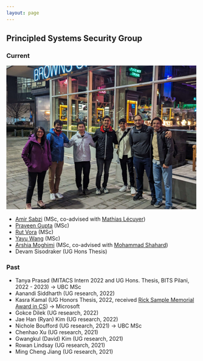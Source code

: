 ```yaml
---
layout: page
---
```


## Principled Systems Security Group

### Current
<span class="image object">
<img src="imgs/group2023.jpg" class="wrap align-center" width=500>
</span>


- [Amir Sabzi](https://amir-sabzi.github.io/) (MSc, co-advised with [Mathias Lécuyer](https://mathias.lecuyer.me/))
- [Praveen Gupta](https://pvgupta24.github.io/) (MSc)
- [Rut Vora](https://rutvora.com/) (MSc)
- [Yayu Wang](https://st-saint.github.io/) (MSc)
- [Arshia Moghimi](https://www.linkedin.com/in/arshia-moghimi-3a7a41150/) (MSc, co-advised with [Mohammad Shahard](https://mshahrad.github.io/))
- Devam Sisodraker (UG Hons Thesis)

### Past

- Tanya Prasad (MITACS Intern 2022 and UG Hons. Thesis, BITS Pilani, 2022 - 2023) → UBC MSc
- Aanandi Siddharth (UG research, 2022)
- Kasra Kamal (UG Honors Thesis, 2022, received [Rick Sample Memorial Award in CS](https://www.cs.ubc.ca/award/2022/05/rick-sample-memorial-award-computer-science)) → Microsoft
- Gokce Dilek (UG research, 2022)
- Jae Han (Ryan) Kim (UG research, 2022)
- Nichole Boufford (UG research, 2021) → UBC MSc
- Chenhao Xu (UG research, 2021)
- Gwangkul (David) Kim (UG research, 2021)
- Rowan Lindsay (UG research, 2021)
- Ming Cheng Jiang (UG research, 2021)


